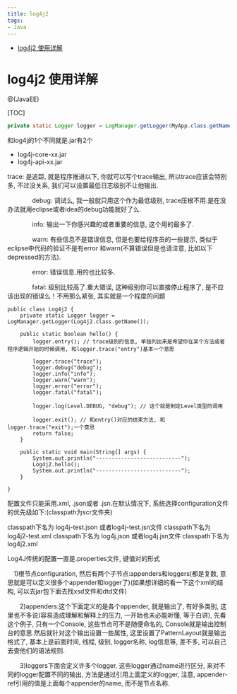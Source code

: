 ```yaml
---
title: log4j2
tags:
- Java
---
```

<!-- TOC -->

- [log4j2 使用详解](#log4j2-使用详解)

<!-- /TOC -->
# log4j2 使用详解

@(JavaEE)


[TOC]

```java
private static Logger logger = LogManager.getLogger(MyApp.class.getName());
```

和log4j的1个不同就是.jar有2个

* log4j-core-xx.jar
* log4j-api-xx.jar


trace: 是追踪, 就是程序推进以下, 你就可以写个trace输出, 所以trace应该会特别多, 不过没关系, 我们可以设置最低日志级别不让他输出.

　　　　debug: 调试么, 我一般就只用这个作为最低级别, trace压根不用.是在没办法就用eclipse或者idea的debug功能就好了么.

　　　　info: 输出一下你感兴趣的或者重要的信息, 这个用的最多了.

　　　　warn: 有些信息不是错误信息, 但是也要给程序员的一些提示, 类似于eclipse中代码的验证不是有error 和warn(不算错误但是也请注意, 比如以下depressed的方法).

　　　　error: 错误信息.用的也比较多.

　　　　fatal: 级别比较高了.重大错误, 这种级别你可以直接停止程序了, 是不应该出现的错误么！不用那么紧张, 其实就是一个程度的问题

```
public class Log4j2 {
	private static Logger logger = LogManager.getLogger(Log4j2.class.getName());

	public static boolean hello() {
		logger.entry(); // trace级别的信息, 单独列出来是希望你在某个方法或者程序逻辑开始的时候调用, 和logger.trace("entry")基本一个意思

		logger.trace("trace");
		logger.debug("debug");
		logger.info("info");
		logger.warn("warn");
		logger.error("error");
		logger.fatal("fatal");

		logger.log(Level.DEBUG, "debug"); // 这个就是制定Level类型的调用

		logger.exit(); // 和entry()对应的结束方法, 和logger.trace("exit");一个意思
		return false;
	}

	public static void main(String[] args) {
		System.out.println("---------------------------");
		Log4j2.hello();
		System.out.println("---------------------------");
	}

}
```

配置文件只能采用.xml, .json或者 .jsn.在默认情况下, 系统选择configuration文件的优先级如下:(classpath为scr文件夹)

classpath下名为 log4j-test.json 或者log4j-test.jsn文件
classpath下名为 log4j2-test.xml
classpath下名为 log4j.json 或者log4j.jsn文件
classpath下名为 log4j2.xml

Log4J传统的配置一直是.properties文件, 键值对的形式





　1)根节点configuration, 然后有两个子节点:appenders和loggers(都是复数, 意思就是可以定义很多个appender和logger了)(如果想详细的看一下这个xml的结构, 可以去jar包下面去找xsd文件和dtd文件)

　　2)appenders:这个下面定义的是各个appender, 就是输出了, 有好多类别, 这里也不多说(容易造成理解和解释上的压力, 一开始也未必能听懂, 等于白讲), 先看这个例子, 只有一个Console, 这些节点可不是随便命名的, Console就是输出控制台的意思.然后就针对这个输出设置一些属性, 这里设置了PatternLayout就是输出格式了, 基本上是前面时间, 线程, 级别, logger名称, log信息等, 差不多, 可以自己去查他们的语法规则.

　　3)loggers下面会定义许多个logger, 这些logger通过name进行区分, 来对不同的logger配置不同的输出, 方法是通过引用上面定义的logger, 注意, appender-ref引用的值是上面每个appender的name, 而不是节点名称.